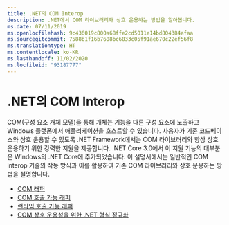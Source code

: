 ```yaml
---
title: .NET의 COM Interop
description: .NET에서 COM 라이브러리와 상호 운용하는 방법을 알아봅니다.
ms.date: 07/11/2019
ms.openlocfilehash: 9c436019c800a68ffe2cd5011e14bd804384afaa
ms.sourcegitcommit: 7588b1f16b7608bc6833c05f91ae670c22ef56f8
ms.translationtype: HT
ms.contentlocale: ko-KR
ms.lasthandoff: 11/02/2020
ms.locfileid: "93187777"
---
```

# <a name="com-interop-in-net"></a>.NET의 COM Interop

COM(구성 요소 개체 모델)을 통해 개체는 기능을 다른 구성 요소에 노출하고 Windows 플랫폼에서 애플리케이션을 호스트할 수 있습니다. 사용자가 기존 코드베이스와 상호 운용할 수 있도록 .NET Framework에서는 COM 라이브러리와 항상 상호 운용하기 위한 강력한 지원을 제공합니다. .NET Core 3.0에서 이 지원 기능의 대부분은 Windows의 .NET Core에 추가되었습니다. 이 설명서에서는 일반적인 COM interop 기술의 작동 방식과 이를 활용하여 기존 COM 라이브러리와 상호 운용하는 방법을 설명합니다.

- [COM 래퍼](./com-wrappers.md)
- [COM 호출 가능 래퍼](./com-callable-wrapper.md)
- [런타임 호출 가능 래퍼](./runtime-callable-wrapper.md)
- [COM 상호 운용성을 위한 .NET 형식 정규화](./qualify-net-types-for-interoperation.md)
